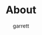 ---
layout: about
title: About
author: garrett
description: >
  Hi I'm Garrett. 
menu: false 
order: 
---